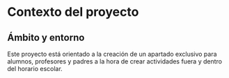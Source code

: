 # Contexto del proyecto

## Ámbito y entorno
Este proyecto está orientado a la creación de un apartado exclusivo para alumnos, profesores y padres a la hora de crear actividades fuera y dentro del horario escolar.
